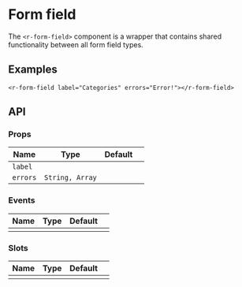 # Form field

The `<r-form-field>` component is a wrapper that contains shared functionality between all form field types.

## Examples

<r-app>
<r-form-field label="Categories" errors="Error!"></r-form-field>
</r-app>

```vue
<r-form-field label="Categories" errors="Error!"></r-form-field>
```

<div class="api">

## API

### Props

| Name     | Type            | Default |     |
| -------- | --------------- | ------- | --- |
| `label`  |                 |         |     |
| `errors` | `String, Array` |         |     |

### Events

| Name | Type | Default |     |
| ---- | ---- | ------- | --- |
|      |      |         |     |

### Slots

| Name | Type | Default |     |
| ---- | ---- | ------- | --- |
|      |      |         |     |

</div>

